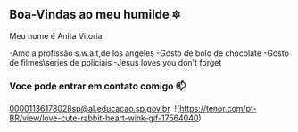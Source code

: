 ## Boa-Vindas ao meu humilde 🔯

Meu nome é Anita Vitoria 

-Amo a profissão s.w.a.t,de los angeles 
-Gosto de bolo de chocolate 
-Gosto de filmes\series de policiais 
-Jesus loves you don't forget

###  Voce pode entrar em contato comigo 📫

00001136178028sp@al.educacao.sp.gov.br
![]()
!(https://tenor.com/pt-BR/view/love-cute-rabbit-heart-wink-gif-17564040)





